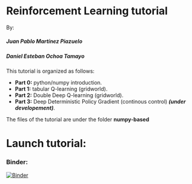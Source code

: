# Reinforcement Learning tutorial
By: 
##### Juan Pablo Martínez Piazuelo
##### Daniel Esteban Ochoa Tamayo

This tutorial is organized as follows:
* **Part 0:** python/numpy introduction.
* **Part 1:** tabular Q-learning (gridworld).
* **Part 2:** Double Deep Q-learning (gridworld).
* **Part 3:** Deep Deterministic Policy Gradient (continous control) ***(under developement)***.

The files of the tutorial are under the folder **numpy-based**

# Launch tutorial:

### Binder:
[![Binder](https://mybinder.org/badge.svg)](https://mybinder.org/v2/gh/deot95/RL-tutorial/master)
